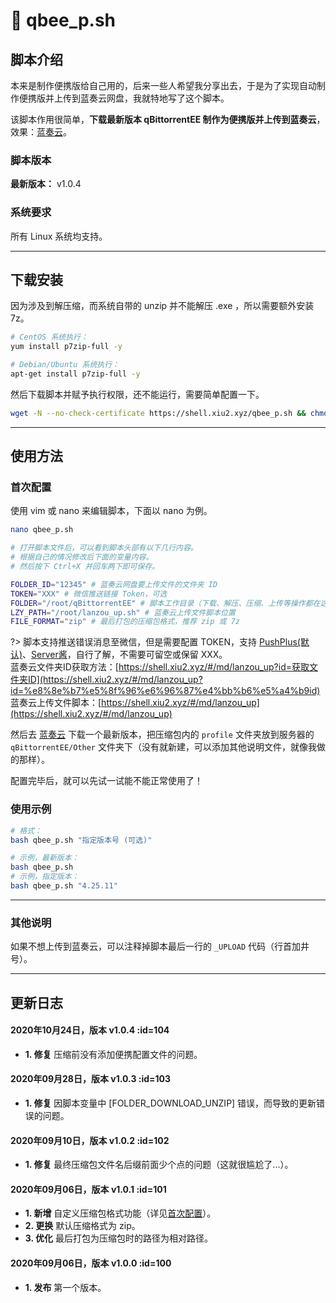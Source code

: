 # 📑 qbee_p.sh

## 脚本介绍

本来是制作便携版给自己用的，后来一些人希望我分享出去，于是为了实现自动制作便携版并上传到蓝奏云网盘，我就特地写了这个脚本。  

该脚本作用很简单，**下载最新版本 qBittorrentEE 制作为便携版并上传到蓝奏云**，效果：[蓝奏云](https://xiu.lanzoux.com/b073dnr7g)。  

### 脚本版本

**最新版本：** v1.0.4

### 系统要求

所有 Linux 系统均支持。

****

## 下载安装

因为涉及到解压缩，而系统自带的 unzip 并不能解压 .exe ，所以需要额外安装 7z。  

``` bash
# CentOS 系统执行：
yum install p7zip-full -y

# Debian/Ubuntu 系统执行：
apt-get install p7zip-full -y
```

然后下载脚本并赋予执行权限，还不能运行，需要简单配置一下。  

``` bash
wget -N --no-check-certificate https://shell.xiu2.xyz/qbee_p.sh && chmod +x qbee_p.sh
```

****

## 使用方法

### 首次配置

使用 vim 或 nano 来编辑脚本，下面以 nano 为例。  
``` bash
nano qbee_p.sh

# 打开脚本文件后，可以看到脚本头部有以下几行内容。
# 根据自己的情况修改后下面的变量内容。
# 然后按下 Ctrl+X 并回车两下即可保存。

FOLDER_ID="12345" # 蓝奏云网盘要上传文件的文件夹 ID
TOKEN="XXX" # 微信推送链接 Token，可选
FOLDER="/root/qBittorrentEE" # 脚本工作目录（下载、解压、压缩、上传等操作都在这个文件夹内），脚本会自动创建文件夹
LZY_PATH="/root/lanzou_up.sh" # 蓝奏云上传文件脚本位置
FILE_FORMAT="zip" # 最后打包的压缩包格式，推荐 zip 或 7z
```

?> 脚本支持推送错误消息至微信，但是需要配置 TOKEN，支持 [PushPlus(默认)](http://pushplus.hxtrip.com)、[Server酱](https://sc.ftqq.com/3.version)，自行了解，不需要可留空或保留 XXX。  
蓝奏云文件夹ID获取方法：[https://shell.xiu2.xyz/#/md/lanzou_up?id=获取文件夹ID](https://shell.xiu2.xyz/#/md/lanzou_up?id=%e8%8e%b7%e5%8f%96%e6%96%87%e4%bb%b6%e5%a4%b9id)  
蓝奏云上传文件脚本：[https://shell.xiu2.xyz/#/md/lanzou_up](https://shell.xiu2.xyz/#/md/lanzou_up)  

然后去 [蓝奏云](https://xiu.lanzoux.com/b073jjwta) 下载一个最新版本，把压缩包内的 `profile` 文件夹放到服务器的 `qBittorrentEE/Other` 文件夹下（没有就新建，可以添加其他说明文件，就像我做的那样）。  

配置完毕后，就可以先试一试能不能正常使用了！  

### 使用示例

``` bash
# 格式：
bash qbee_p.sh "指定版本号 (可选)"

# 示例，最新版本：
bash qbee_p.sh
# 示例，指定版本：
bash qbee_p.sh "4.25.11"
```

****

### 其他说明

如果不想上传到蓝奏云，可以注释掉脚本最后一行的 `_UPLOAD` 代码（行首加井号）。  

****

## 更新日志
 
#### 2020年10月24日，版本 v1.0.4 :id=104
 - **1. 修复** 压缩前没有添加便携配置文件的问题。  

#### 2020年09月28日，版本 v1.0.3 :id=103
 - **1. 修复** 因脚本变量中 [FOLDER_DOWNLOAD_UNZIP] 错误，而导致的更新错误的问题。  

#### 2020年09月10日，版本 v1.0.2 :id=102
 - **1. 修复** 最终压缩包文件名后缀前面少个点的问题（这就很尴尬了...）。  

#### 2020年09月06日，版本 v1.0.1 :id=101
 - **1. 新增** 自定义压缩包格式功能（详见[首次配置](#首次配置)）。  
 - **2. 更换** 默认压缩格式为 zip。  
 - **3. 优化** 最后打包为压缩包时的路径为相对路径。  

#### 2020年09月06日，版本 v1.0.0 :id=100
 - **1. 发布** 第一个版本。
